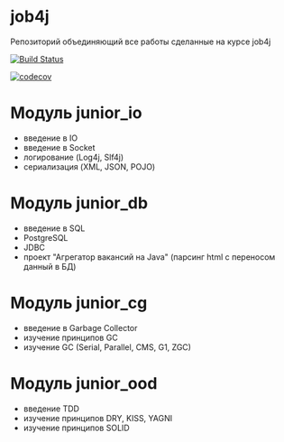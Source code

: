# job4j
Репозиторий объединяющий все работы сделанные на курсе job4j

[![Build Status](https://www.travis-ci.com/stGOST/job4j.svg?branch=master)](https://www.travis-ci.com/stGOST/job4j)

[![codecov](https://codecov.io/gh/stGOST/job4j/branch/master/graph/badge.svg?token=J00S19M9SK)](https://codecov.io/gh/stGOST/job4j)
# Модуль junior_io
- введение в IO
- введение в Socket
- логирование (Log4j, Slf4j)
- сериализация (XML, JSON, POJO)
# Модуль junior_db
- введение в SQL
- PostgreSQL
- JDBC
- проект "Агрегатор вакансий на Java" (парсинг html c переносом данный в БД)
# Модуль junior_cg
- введение в Garbage Collector
- изучение принципов GC
- изучение GC (Serial, Parallel, CMS, G1, ZGC)
# Модуль junior_ood
- введение TDD
- изучение принципов DRY, KISS, YAGNI
- изучение принципов SOLID 
